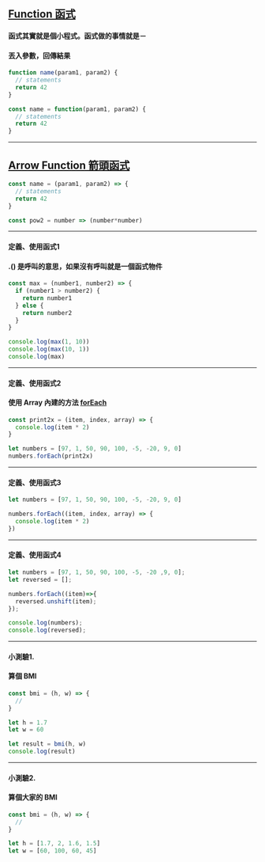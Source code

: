 ## [Function 函式](https://developer.mozilla.org/en-US/docs/Web/JavaScript/Reference/Functions)
#### 函式其實就是個小程式。函式做的事情就是－
#### 丟入參數，回傳結果

```javascript
function name(param1, param2) {
  // statements
  return 42
}
```

```javascript
const name = function(param1, param2) {
  // statements
  return 42
}
```

---

## [Arrow Function 箭頭函式](https://developer.mozilla.org/en-US/docs/Web/JavaScript/Reference/Functions/Arrow_functions)

```javascript
const name = (param1, param2) => {
  // statements
  return 42
}
```
```javascript
const pow2 = number => (number*number)
```

---

#### 定義、使用函式1
#### .() 是呼叫的意思，如果沒有呼叫就是一個函式物件

```javascript
const max = (number1, number2) => {
  if (number1 > number2) {
    return number1
  } else {
    return number2
  }
}

console.log(max(1, 10))
console.log(max(10, 1))
console.log(max)
```

---

#### 定義、使用函式2
#### 使用 Array 內建的方法 [forEach](https://developer.mozilla.org/en-US/docs/Web/JavaScript/Reference/Global_Objects/Array/forEach)
```javascript
const print2x = (item, index, array) => {
  console.log(item * 2)
}

let numbers = [97, 1, 50, 90, 100, -5, -20, 9, 0]
numbers.forEach(print2x)
```

---

#### 定義、使用函式3

```javascript
let numbers = [97, 1, 50, 90, 100, -5, -20, 9, 0]

numbers.forEach((item, index, array) => {
  console.log(item * 2)
})
```

---

#### 定義、使用函式4

```javascript
let numbers = [97, 1, 50, 90, 100, -5, -20 ,9, 0];
let reversed = [];

numbers.forEach((item)=>{
  reversed.unshift(item);
});

console.log(numbers);
console.log(reversed);
```

---

#### 小測驗1.
#### 算個 BMI

```javascript
const bmi = (h, w) => {
  // 
}

let h = 1.7
let w = 60

let result = bmi(h, w)
console.log(result)

```

---

#### 小測驗2.
#### 算個大家的 BMI

```javascript
const bmi = (h, w) => {
  // 
}

let h = [1.7, 2, 1.6, 1.5]
let w = [60, 100, 60, 45]


```